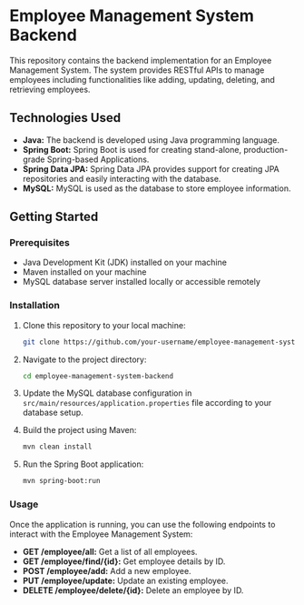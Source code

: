 # Employee Management System Backend

This repository contains the backend implementation for an Employee Management System. The system provides RESTful APIs to manage employees including functionalities like adding, updating, deleting, and retrieving employees.

## Technologies Used

- **Java:** The backend is developed using Java programming language.
- **Spring Boot:** Spring Boot is used for creating stand-alone, production-grade Spring-based Applications.
- **Spring Data JPA:** Spring Data JPA provides support for creating JPA repositories and easily interacting with the database.
- **MySQL:** MySQL is used as the database to store employee information.

## Getting Started

### Prerequisites

- Java Development Kit (JDK) installed on your machine
- Maven installed on your machine
- MySQL database server installed locally or accessible remotely

### Installation

1. Clone this repository to your local machine:

   ```bash
   git clone https://github.com/your-username/employee-management-system-backend.git
   ```

2. Navigate to the project directory:

   ```bash
   cd employee-management-system-backend
   ```

3. Update the MySQL database configuration in `src/main/resources/application.properties` file according to your database setup.

4. Build the project using Maven:

   ```bash
   mvn clean install
   ```

5. Run the Spring Boot application:

   ```bash
   mvn spring-boot:run
   ```

### Usage

Once the application is running, you can use the following endpoints to interact with the Employee Management System:

- **GET /employee/all:** Get a list of all employees.
- **GET /employee/find/{id}:** Get employee details by ID.
- **POST /employee/add:** Add a new employee.
- **PUT /employee/update:** Update an existing employee.
- **DELETE /employee/delete/{id}:** Delete an employee by ID.
